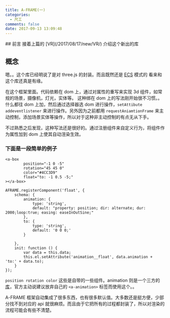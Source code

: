 ```yaml
---
title: A-FRAME(一)
categories:
  - 尺工
comments: false
date: 2017-09-13 13:09:48
---
```

<p></p>
<!-- more -->
## 前言
接着上篇的 [VR](/2017/08/17/new/VR/) 介绍这个新出的库

## 概念
嗯。。这个库已经明说了是对 three.js 的封装。而且既然还是 [ECS](/2017/08/07/尺工/ECS/) 模式的
看来和这个库还真是有缘。

在这个框架里面。代码依赖在 dom 上，通过对属性的重写来实现 3d 组件，如常规的场景，摄像机，灯光，实体等。
这种绑在 dom 上的写法刚开始很不习惯。。什么都往 dom 上加，然后通过选择器选 dom 进行操作，`setAttibute addeventlistener` 来进行操作。另外因为之前都用 `requestAniamtionFrame` 来主动控制，添加场景实体等操作，所以对于这种非主动控制的有点无从下手。

不过熟悉之后发现，这种写法还是很好的。通过注册组件来自定义行为，将组件作为属性加到 dom 上使其自动渲染生效。

### 下面是一段简单的例子
```
<a-box 
		position="-1 0 -5" 
		rotation="45 45 0" 
		color="#4CC3D9"
		float="to: -1 0.5 -5;"
></a-box>

AFRAME.registerComponent('float', {
	schema: {
		animation: {
			type: 'string',
			default: "property: position; dir: alternate; dur: 2000;loop:true; easing: easeInOutSine;"
		},
		to: {
			type: 'string',
			default: '0 0 0;'
		}

	},
	init: function () {
		var data = this.data;
		this.el.setAttribute('animation__float', data.animation + 'to:' + data.to);
	}
});

```

`position rotation color` 这些是自带的一些组件。animation 则是一个三方的[库](https://github.com/ngokevin/kframe/tree/master/components/animation/)，官方主动说建议放弃自己的 `<a-animation>` 标签而使用这个。。

A-FRAME 框架自动集成了很多东西，也有很多默认值。大多数还是挺方便，少部分找不到对应的 api 就很麻烦。而且由于它把所有的过程都封装了，所以对渲染的流程可能会有些不清楚。
